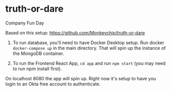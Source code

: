 # truth-or-dare
Company Fun Day

Based on this setup: https://github.com/Monkeychip/truth-or-dare

1. To run database, you'll need to have Docker Desktop setup.  Run docker `docker-compose up` in the main directory.
That will spin up the instance of the MongoDB container.

2. To run the Frontend React App, `cd app` and run `npm start` (you may need to run npm install first).

On localhost 8080 the app will spin up. Right now it's setup to have you login to an Okta free account to authenticate.  

